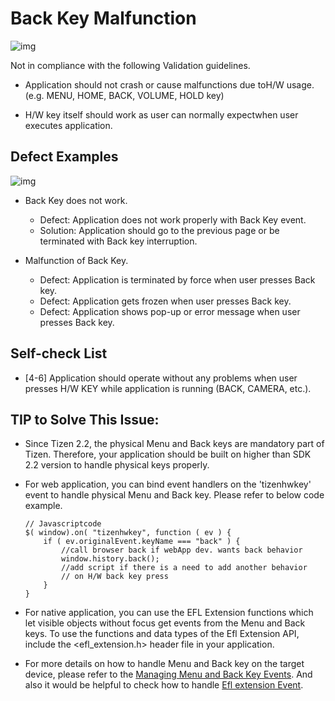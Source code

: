# Back Key Malfunction

 ![img](media/back_key_malfunction_1.jpg) 

 Not in compliance with the following Validation guidelines.

  - Application should not crash or cause malfunctions due toH/W usage. (e.g. MENU, HOME, BACK, VOLUME, HOLD key)

  - H/W key itself should work as user can normally expectwhen user executes application. 

  
## Defect Examples

  ![img](media/back_key_malfunction_2.jpg) 

- Back Key does not work.
   - Defect: Application does not work properly with Back Key event.
   - Solution: Application should go to the previous page or be terminated with Back key interruption.

- Malfunction of Back Key.
   - Defect: Application is terminated by force when user presses Back key.
   - Defect: Application gets frozen when user presses Back key.
   - Defect: Application shows pop-up or error message when user presses Back key.

   
## Self-check List

- [4-6] Application should operate without any problems when user presses H/W KEY while application is running (BACK, CAMERA, etc.).


## TIP to Solve This Issue:

- Since Tizen 2.2, the physical Menu and Back keys are mandatory part of Tizen. Therefore, your application should be built on higher than SDK 2.2 version to handle physical keys properly.

- For web application, you can bind event handlers on the 'tizenhwkey' event to handle physical Menu and Back key. Please refer to below code example.

  ```
  // Javascriptcode
  $( window).on( "tizenhwkey", function ( ev ) {
      if ( ev.originalEvent.keyName === "back" ) {
          //call browser back if webApp dev. wants back behavior
          window.history.back(); 
          //add script if there is a need to add another behavior 
          // on H/W back key press
      }
  }
  ```

- For native application, you can use the EFL Extension functions which let visible objects without focus get events from the Menu and Back keys. To use the functions and data types of the Efl Extension API, include the <efl_extension.h> header file in your application. 

- For more details on how to handle Menu and Back key on the target device, please refer to the [Managing Menu and Back Key Events](https://developer.tizen.org/development/guides/native-application/user-interface/efl/hardware-input-handling/managing-menu-and-back-key-events). And also it would be helpful to check how to handle [Efl extension Event](https://developer.tizen.org/development/api-references/native-application?redirect=https://developer.tizen.org/dev-guide/2.4.0/org.tizen.native.mobile.apireference/group__EFL__EXTENSION__EVENTS__GROUP.html).

